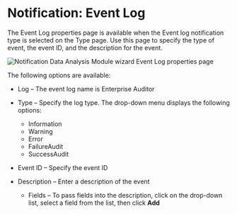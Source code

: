 # Notification: Event Log

The Event Log properties page is available when the Event log notification type is selected on the
Type page. Use this page to specify the type of event, the event ID, and the description for the
event.

![Notification Data Analysis Module wizard Event Log properties page](/img/product_docs/accessanalyzer/11.6/admin/analysis/notification/eventlog.webp)

The following options are available:

- Log – The event log name is Enterprise Auditor
- Type – Specify the log type. The drop-down menu displays the following options:

    - Information
    - Warning
    - Error
    - FailureAudit
    - SuccessAudit

- Event ID – Specify the event ID
- Description – Enter a description of the event

    - Fields – To pass fields into the description, click on the drop-down list, select a field from
      the list, then click **Add**

